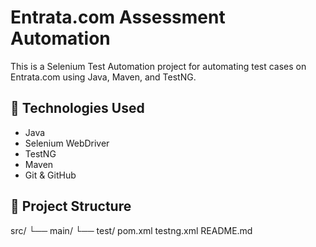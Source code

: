 # Entrata.com Assessment Automation

This is a Selenium Test Automation project for automating test cases on Entrata.com using Java, Maven, and TestNG.

## 🔧 Technologies Used
- Java
- Selenium WebDriver
- TestNG
- Maven
- Git & GitHub

## 📁 Project Structure
src/
└── main/
└── test/
pom.xml
testng.xml
README.md
